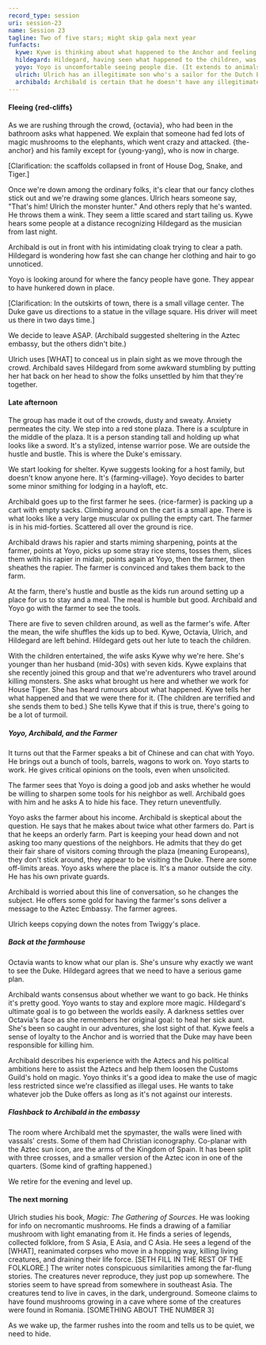 ```yaml
---
record_type: session
uri: session-23
name: Session 23
tagline: Two of five stars; might skip gala next year
funfacts:
  kywe: Kywe is thinking about what happened to the Anchor and feeling guilty. She wonders whether Magic Missile could have helped.
  hildegard: Hildegard, having seen what happened to the children, was brought back to thinking about the children she left back home. She wonders what in their lives she's missed.
  yoyo: Yoyo is uncomfortable seeing people die. (It extends to animals as well, even though he's not a vegetarian.) He's feeling queasy and will be a temporary vegetarian.
  ulrich: Ulrich has an illegitimate son who's a sailor for the Dutch East India Company. He wonders whether he could also have been transported here.
  archibald: Archibald is certain that he doesn't have any illegitimate children because he's never been with a woman.
---
```


#### Fleeing {red-cliffs}

As we are rushing through the crowd, {octavia}, who had been in the bathroom asks what happened. We explain that someone had fed lots of magic mushrooms to the elephants, which went crazy and attacked. {the-anchor} and his family except for {young-yang}, who is now in charge.

[Clarification: the scaffolds collapsed in front of House Dog, Snake, and Tiger.]

Once we're down among the ordinary folks, it's clear that our fancy clothes stick out and we're drawing some glances.
Ulrich hears someone say, "That's him! Ulrich the monster hunter." And others reply that he's wanted.
He throws them a wink.
They seem a little scared and start tailing us.
Kywe hears some people at a distance recognizing Hildegard as the musician from last night.

Archibald is out in front with his intimidating cloak trying to clear a path.
Hildegard is wondering how fast she can change her clothing and hair to go unnoticed.

Yoyo is looking around for where the fancy people have gone.
They appear to have hunkered down in place.

[Clarification: In the outskirts of town, there is a small village center. The Duke gave us directions to a statue in the village square.
His driver will meet us there in two days time.]

We decide to leave ASAP. (Archibald suggested sheltering in the Aztec embassy, but the others didn't bite.)

Ulrich uses [WHAT] to conceal us in plain sight as we move through the crowd.
Archibald saves Hildegard from some awkward stumbling by putting her hat back on her head to show the folks unsettled by him that they're together.

#### Late afternoon

The group has made it out of the crowds, dusty and sweaty.
Anxiety permeates the city.
We step into a red stone plaza. There is a sculpture in the middle of the plaza.
It is a person standing tall and holding up what looks like a sword.
It's a stylized, intense warrior pose.
We are outside the hustle and bustle.
This is where the Duke's emissary.

We start looking for shelter.
Kywe suggests looking for a host family, but doesn't know anyone here.
It's {farming-village}.
Yoyo decides to barter some minor smithing for lodging in a hayloft, etc.

Archibald goes up to the first farmer he sees.
{rice-farmer} is packing up a cart with empty sacks.
Climbing around on the cart is a small ape.
There is what looks like a very large muscular ox pulling the empty cart.
The farmer is in his mid-forties.
Scattered all over the ground is rice.

Archibald draws his rapier and starts miming sharpening, points at the farmer, points at Yoyo, picks up some stray rice stems, tosses them, slices them with his rapier in midair, points again at Yoyo, then the farmer, then sheathes the rapier.
The farmer is convinced and takes them back to the farm.

At the farm, there's hustle and bustle as the kids run around setting up a place for us to stay and a meal.
The meal is humble but good.
Archibald and Yoyo go with the farmer to see the tools.

There are five to seven children around, as well as the farmer's wife.
After the mean, the wife shuffles the kids up to bed.
Kywe, Octavia, Ulrich, and Hildegard are left behind.
Hildegard gets out her lute to teach the children.

With the children entertained, the wife asks Kywe why we're here.
She's younger than her husband (mid-30s) with seven kids.
Kywe explains that she recently joined this group and that we're adventurers who travel around killing monsters.
She asks what brought us here and whether we work for House Tiger.
She has heard rumours about what happened.
Kywe tells her what happened and that we were there for it.
(The children are terrified and she sends them to bed.)
She tells Kywe that if this is true, there's going to be a lot of turmoil.

##### Yoyo, Archibald, and the Farmer

It turns out that the Farmer speaks a bit of Chinese and can chat with Yoyo.
He brings out a bunch of tools, barrels, wagons to work on.
Yoyo starts to work.
He gives critical opinions on the tools, even when unsolicited.

The farmer sees that Yoyo is doing a good job and asks whether he would be willing to sharpen some tools for his neighbor as well.
Archibald goes with him and he asks A to hide his face.
They return uneventfully.

Yoyo asks the farmer about his income.
Archibald is skeptical about the question.
He says that he makes about twice what other farmers do.
Part is that he keeps an orderly farm.
Part is keeping your head down and not asking too many questions of the neighbors.
He admits that they do get their fair share of visitors coming through the plaza (meaning Europeans), they don't stick around, they appear to be visiting the Duke.
There are some off-limits areas.
Yoyo asks where the place is. It's a manor outside the city. He has his own private guards.

Archibald is worried about this line of conversation, so he changes the subject.
He offers some gold for having the farmer's sons deliver a message to the Aztec Embassy.
The farmer agrees.

Ulrich keeps copying down the notes from Twiggy's place.

##### Back at the farmhouse

Octavia wants to know what our plan is.
She's unsure why exactly we want to see the Duke.
Hildegard agrees that we need to have a serious game plan.

Archibald wants consensus about whether we want to go back.
He thinks it's pretty good.
Yoyo wants to stay and explore more magic.
Hildegard's ultimate goal is to go between the worlds easily.
A darkness settles over Octavia's face as she remembers her original goal: to heal her sick aunt. She's been so caught in our adventures, she lost sight of that.
Kywe feels a sense of loyalty to the Anchor and is worried that the Duke may have been responsible for killing him.

Archibald describes his experience with the Aztecs and his political ambitions here to assist the Aztecs and help them loosen the Customs Guild's hold on magic.
Yoyo thinks it's a good idea to make the use of magic less restricted since we're classified as illegal uses.
He wants to take whatever job the Duke offers as long as it's not against our interests.

##### Flashback to Archibald in the embassy

The room where Archibald met the spymaster, the walls were lined with vassals' crests.
Some of them had Christian iconography.
Co-planar with the Aztec sun icon, are the arms of the Kingdom of Spain. It has been split with three crosses, and a smaller version of the Aztec icon in one of the quarters.
(Some kind of grafting happened.)

We retire for the evening and level up.

#### The next morning

Ulrich studies his book, _Magic: The Gathering of Sources_.
He was looking for info on necromantic mushrooms.
He finds a drawing of a familiar mushroom with light emanating from it.
He finds a series of legends, collected folklore, from S Asia, E Asia, and C Asia.
He sees a legend of the [WHAT], reanimated corpses who move in a hopping way, killing living creatures, and draining their life force.
[SETH FILL IN THE REST OF THE FOLKLORE.]
The writer notes conspicuous similarities among the far-flung stories.
The creatures never reproduce, they just pop up somewhere.
The stories seem to have spread from somewhere in southeast Asia.
The creatures tend to live in caves, in the dark, underground.
Someone claims to have found mushrooms growing in a cave where some of the creatures were found in Romania.
[SOMETHING ABOUT THE NUMBER 3]

As we wake up, the farmer rushes into the room and tells us to be quiet, we need to hide.
